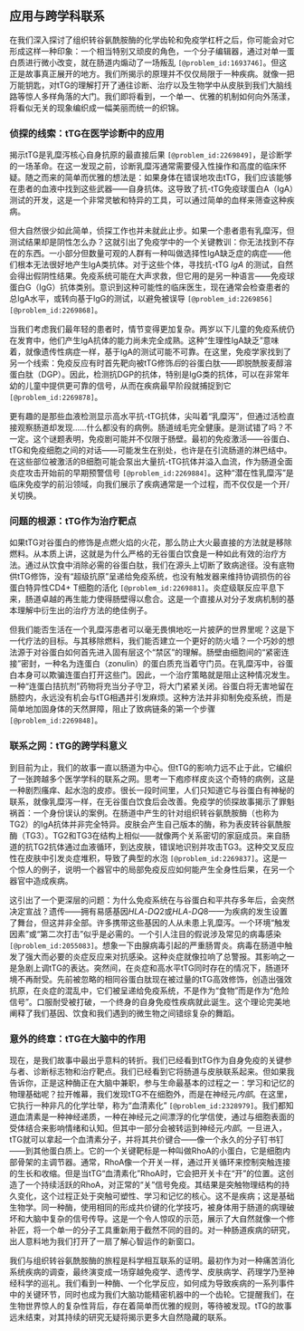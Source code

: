 ## 应用与跨学科联系

在我们深入探讨了组织转谷氨酰胺酶的化学齿轮和免疫学杠杆之后，你可能会对它形成这样一种印象：一个相当特别又顽皮的角色，一个分子编辑器，通过对单一蛋白质进行微小改变，就在肠道内煽动了一场叛乱 `[@problem_id:1693746]`。但这正是故事真正展开的地方。我们所揭示的原理并不仅仅局限于一种疾病。就像一把万能钥匙，对tTG的理解打开了通往诊断、治疗以及生物学中从皮肤到我们大脑线路等惊人多样角落的大门。我们即将看到，一个单一、优雅的机制如何向外荡漾，将看似无关的现象编织成一幅美丽而统一的织锦。

### 侦探的线索：tTG在医学诊断中的应用

揭示tTG是乳糜泻核心自身抗原的最直接后果 `[@problem_id:2269849]`，是诊断学的一场革命。在这一发现之前，诊断乳糜泻通常需要侵入性操作和高度的临床怀疑。随之而来的简单而优雅的想法是：如果身体在错误地攻击tTG，我们应该能够在患者的血液中找到这些武器——自身抗体。这导致了抗-tTG免疫球蛋白A（IgA）测试的开发，这是一个非常灵敏和特异的工具，可以通过简单的血样来筛查这种疾病。

但大自然很少如此简单，侦探工作也并未就此止步。如果一个患者患有乳糜泻，但测试结果却是阴性怎么办？这就引出了免疫学中的一个关键教训：你无法找到不存在的东西。一小部分但数量可观的人群有一种叫做选择性IgA缺乏症的病症——他们根本无法很好地产生IgA类抗体。对于这些个体，寻找抗-tTG *IgA* 的测试，自然会得出假阴性结果。免疫系统可能在大声求救，但它用的是另一种语言——免疫球蛋白G（IgG）抗体类别。意识到这种可能性的临床医生，现在通常会检查患者的总IgA水平，或转向基于IgG的测试，以避免被误导 `[@problem_id:2269856]` `[@problem_id:2269868]`。

当我们考虑我们最年轻的患者时，情节变得更加复杂。两岁以下儿童的免疫系统仍在发育中，他们产生IgA抗体的能力尚未完全成熟。这种“生理性IgA缺乏”意味着，就像遗传性病症一样，基于IgA的测试可能不可靠。在这里，免疫学家找到了另一个线索：免疫反应有时首先靶向被tTG修饰*后*的谷蛋白肽——即脱酰胺麦醇溶蛋白肽（DGP）。因此，检测抗DGP的抗体，特别是IgG类的抗体，可以在非常年幼的儿童中提供更可靠的信号，从而在疾病最早阶段就捕捉到它 `[@problem_id:2269878]`。

更有趣的是那些血液检测显示高水平抗-tTG抗体，尖叫着“乳糜泻”，但通过活检直接观察肠道却发现……什么都没有的病例。肠道绒毛完全健康。是测试错了吗？不一定。这个谜题表明，免疫剧可能并不仅限于肠壁。最初的免疫激活——谷蛋白、tTG和免疫细胞之间的对话——可能发生在别处，也许是在引流肠道的淋巴结中。在这些部位被激活的B细胞可能会泵出大量抗-tTG抗体并溢入血流，作为肠道全面炎症攻击开始前的早期预警信号 `[@problem_id:2269884]`。这种“潜在性乳糜泻”是临床免疫学的前沿领域，向我们展示了疾病通常是一个过程，而不仅仅是一个开/关切换。

### 问题的根源：tTG作为治疗靶点

如果tTG对谷蛋白的修饰是点燃火焰的火花，那么防止大火最直接的方法就是移除燃料。从本质上讲，这就是为什么严格的无谷蛋白饮食是一种如此有效的治疗方法。通过从饮食中消除必需的谷蛋白肽，我们在源头上切断了致病途径。没有底物供tTG修饰，没有“超级抗原”呈递给免疫系统，也没有触发器来维持协调损伤的谷蛋白特异性CD4+ T细胞的活化 `[@problem_id:2269881]`。炎症级联反应平息下来，肠道卓越的再生能力使得肠壁得以愈合。这是一个直接从对分子发病机制的基本理解中衍生出的治疗方法的绝佳例子。

但我们能否生活在一个乳糜泻患者可以毫无畏惧地吃一片披萨的世界里呢？这是下一代疗法的目标。与其移除燃料，我们能否建立一个更好的防火墙？一个巧妙的想法源于对谷蛋白如何首先进入固有层这个“禁区”的理解。肠壁由细胞间的“紧密连接”密封，一种名为连蛋白（zonulin）的蛋白质充当着守门员。在乳糜泻中，谷蛋白本身可以欺骗连蛋白打开这些门。因此，一个治疗策略就是阻止这种情况发生。一种“连蛋白拮抗剂”药物将充当分子守卫，将大门紧紧关闭。谷蛋白将无害地留在肠腔内，永远没有机会与tTG相遇并引发麻烦。这种方法并非抑制免疫系统，而是简单地加固身体的天然屏障，阻止了致病链条的第一个步骤 `[@problem_id:2269848]`。

### 联系之网：tTG的跨学科意义

到目前为止，我们的故事一直以肠道为中心。但tTG的影响力远不止于此，它编织了一张跨越多个医学学科的联系之网。思考一下疱疹样皮炎这个奇特的病例，这是一种剧烈瘙痒、起水泡的皮疹。很长一段时间里，人们只知道它与谷蛋白有神秘的联系，就像乳糜泻一样，在无谷蛋白饮食后会改善。免疫学的侦探故事揭示了罪魁祸首：一个身份误认的案例。在肠道中产生的针对组织转谷氨酰胺酶（也称为TG2）的IgA抗体并非完全特异。皮肤会产生自己版本的酶，称为表皮转谷氨酰胺酶（TG3）。TG2和TG3在结构上相似——就像两个关系密切的家庭成员。来自肠道的抗TG2抗体通过血液循环，到达皮肤，错误地识别并攻击TG3。这种交叉反应性在皮肤中引发炎症堆积，导致了典型的水泡 `[@problem_id:2269837]`。这是一个惊人的例子，说明一个器官中的局部免疫反应如何能产生全身性后果，在另一个器官中造成疾病。

这引出了一个更深层的问题：为什么免疫系统在与谷蛋白和平共存多年后，会突然决定宣战？遗传——拥有易感基因$HLA\text{-}DQ2$或$HLA\text{-}DQ8$——为疾病的发生设置了舞台，但这并非全部。许多携带这些基因的人从未患上乳糜泻。一个环境“触发因素”或“第二次打击”似乎是必需的。一个引人注目的假说涉及常见的病毒感染 `[@problem_id:2055083]`。想象一下由腺病毒引起的严重肠胃炎。病毒在肠道中触发了强大而必要的炎症反应来对抗感染。这种炎症就像拉响了总警报。其影响之一是急剧上调tTG的表达。突然间，在炎症和高水平tTG同时存在的情况下，肠道环境不再耐受。先前被忽略的相同谷蛋白肽现在被过量的tTG高效修饰，创造出强效抗原，在炎症的混乱中，它们被呈递给免疫系统，不是作为“食物”而是作为“危险信号”。口服耐受被打破，一个终身的自身免疫性疾病就此诞生。这个理论完美地阐释了我们基因、饮食和我们遇到的微生物之间错综复杂的舞蹈。

### 意外的终章：tTG在大脑中的作用

现在，是我们故事中最出乎意料的转折。我们已经看到tTG作为自身免疫的关键参与者、诊断标志物和治疗靶点。我们已经看到它将肠道与皮肤联系起来。但如果我告诉你，正是这种酶正在大脑中兼职，参与生命最基本的过程之一：学习和记忆的物理基础呢？拉开帷幕，我们发现tTG不在细胞外，而是在神经元*内部*。在这里，它执行一种非凡的化学壮举，称为“血清素化” `[@problem_id:2328979]`。我们都知道血清素是一种神经递质，一种在神经元之间漂浮的化学信使，通过与细胞表面的受体结合来影响情绪和认知。但其中一部分会被转运到神经元*内部*。一旦进入，tTG就可以拿起一个血清素分子，并将其共价键合——像一个永久的分子钉书钉——到其他蛋白质上。它的一个关键靶标是一种叫做RhoA的小蛋白，它是细胞内部骨架的主调节器。通常，RhoA像一个开关一样，通过开关循环来控制突触连接的生长和收缩。但是当tTG“血清素化”RhoA时，它会把开关卡在“开”的位置。这创造了一个持续活跃的RhoA，对正常的“关”信号免疫。其结果是突触物理结构的持久变化，这个过程正处于突触可塑性、学习和记忆的核心。这不是疾病；这是基础生物学。同一种酶，使用相同的形成共价键的化学技巧，被身体用于肠道的病理破坏和大脑中复杂的信号传导。这是一个令人惊叹的示范，展示了大自然就像一个修补匠，将一个单一的分子工具重新用于截然不同的目的。对一种肠道疾病的研究，出人意料地为我们打开了一扇了解心智运作的新窗口。

我们与组织转谷氨酰胺酶的旅程是科学相互联系的证明。最初作为对一种痛苦消化系统疾病的调查，最终演变成一场穿越免疫学、遗传学、皮肤病学、药理学乃至神经科学的巡礼。我们看到一种酶、一个化学反应，如何成为导致疾病的一系列事件中的关键环节，同时也成为我们大脑功能精密机器中的一个齿轮。它提醒我们，在生物世界惊人的复杂性背后，存在着简单而优雅的规则，等待被发现。tTG的故事远未结束，对其持续的研究无疑将揭示更多大自然隐藏的联系。